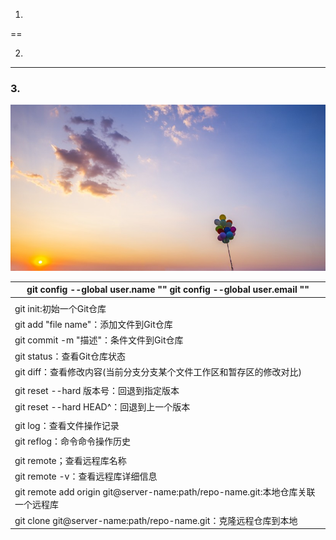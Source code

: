 1.
==

 2.
---

###  3. 

![C:\\Users\\lxh-pc\\Pictures\\1.jpg](media/bddcea8825ef80021de0cf9c243e09bd.jpg)

| git config --global user.name "" git config --global user.email ""               |
|----------------------------------------------------------------------------------|
|                                                                                  |
| git init:初始一个Git仓库                                                         |
| git add "file name"：添加文件到Git仓库                                           |
| git commit -m "描述"：条件文件到Git仓库                                          |
| git status：查看Git仓库状态                                                      |
| git diff：查看修改内容(当前分支分支某个文件工作区和暂存区的修改对比)             |
|                                                                                  |
| git reset --hard 版本号：回退到指定版本                                          |
| git reset --hard HEAD\^：回退到上一个版本                                        |
|                                                                                  |
| git log：查看文件操作记录                                                        |
| git reflog：命令命令操作历史                                                     |
|                                                                                  |
| git remote；查看远程库名称                                                       |
| git remote -v：查看远程库详细信息                                                |
| git remote add origin git\@server-name:path/repo-name.git:本地仓库关联一个远程库 |
| git clone git\@server-name:path/repo-name.git：克隆远程仓库到本地                |
